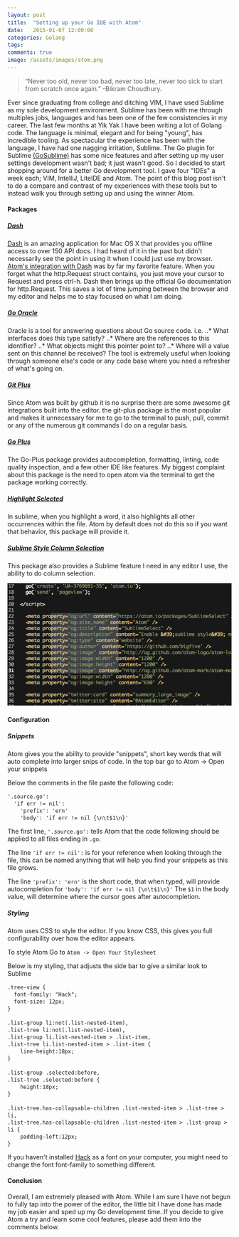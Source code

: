 ```yaml
---
layout: post
title:  "Setting up your Go IDE with Atom"
date:   2015-01-07 12:00:00
categories: Golang
tags:
comments: true
image: /assets/images/atom.png
---
```

>“Never too old, never too bad, never too late, never too sick to start from scratch once again.” -Bikram Choudhury.

Ever since graduating from college and ditching VIM, I have used Sublime as my sole development environment. Sublime has been with me through multiples jobs, languages and has been one of the few consistencies in my career. The last few months at Yik Yak I have been writing a lot of Golang code. The language is minimal, elegant and for being "young", has incredible tooling. As spectacular the experience has been with the language, I have had one nagging irritation, Sublime. The Go plugin for Sublime [(GoSublime)](https://github.com/DisposaBoy/GoSublime) has some nice features and after setting up my user settings development wasn't bad; it just wasn't good. So I decided to start shopping around for a better Go development tool. I gave four "IDEs" a week each; VIM, IntelliJ, LiteIDE and Atom. The point of this blog post isn't to do a compare and contrast of my experiences with these tools but to instead walk you through setting up and using the winner Atom.



#### Packages


##### [Dash](https://atom.io/packages/dash)
[Dash](https://kapeli.com/dash) is an amazing application for Mac OS X that provides you offline access to over 150 API docs. I had heard of it in the past but didn't necessarily see the point in using it when I could just use my browser. [Atom's integration with Dash](https://atom.io/packages/dash) was by far my favorite feature. When you forget what the http.Request struct contains, you just move your cursor to Request and press ctrl-h. Dash then brings up the official Go documentation for http.Request. This saves a lot of time jumping between the browser and my editor and helps me to stay focused on what I am doing.

##### [Go Oracle](https://atom.io/packages/go-oracle)
Oracle is a tool for answering questions about Go source code. i.e.
..* What interfaces does this type satisfy?
..* Where are the references to this identifier?
..* What objects might this pointer point to?
..* Where will a value sent on this channel be received?
The tool is extremely useful when looking through someone else's code or any code base where you need a refresher of what's going on.

##### [Git Plus](https://atom.io/packages/git-plus)
Since Atom was built by github it is no surprise there are some awesome git integrations built into the editor. the git-plus package is the most popular and makes it unnecessary for me to go to the terminal to push, pull, commit or any of the numerous git commands I do on a regular basis.

##### [Go Plus](https://atom.io/packages/go-plus)
The Go-Plus package provides autocompletion, formatting, linting, code quality inspection, and a few other IDE like features.
My biggest complaint about this package is the need to open atom via the terminal to get the package working correctly.

##### [Highlight Selected](https://atom.io/packages/highlight-selected)
In sublime, when you highlight a word, it also highlights all other occurrences within the file. Atom by default does not do this so if you want that behavior, this package will provide it.

##### [Sublime Style Column Selection](https://atom.io/packages/Sublime-Style-Column-Selection)
This package also provides a Sublime feature I need in any editor I use, the ability to do column selection.

![column selection](../assets/images/column-selection.png)

#### Configuration

##### Snippets
Atom gives you the ability to provide "snippets", short key words that will auto complete into larger snips of code.
In the top bar go to Atom -> Open your snippets

Below the comments in the file paste the following code:
```
'.source.go':
  'if err != nil':
    'prefix': 'ern'
    'body': 'if err != nil {\n\t$1\n}'
```

The first line, ```'.source.go':``` tells Atom that the code following should be applied to all files ending in ```.go```.

The line ```'if err != nil':``` is for your reference when looking through the file, this can be named anything that will help you find your snippets as this file grows.

The line ```'prefix': 'ern'``` is the short code, that when typed, will provide autocompletion for ```'body': 'if err != nil {\n\t$1\n}'```
The ```$1``` in the body value, will determine where the cursor goes after autocompletion.

##### Styling

Atom uses CSS to style the editor. If you know CSS, this gives you full configurability over how the editor appears.

To style Atom Go to ```Atom -> Open Your Stylesheet```

Below is my styling, that adjusts the side bar to give a similar look to Sublime

```
.tree-view {
  font-family: "Hack";
  font-size: 12px;
}

.list-group li:not(.list-nested-item),
.list-tree li:not(.list-nested-item),
.list-group li.list-nested-item > .list-item,
.list-tree li.list-nested-item > .list-item {
    line-height:18px;
}

.list-group .selected:before,
.list-tree .selected:before {
    height:18px;
}

.list-tree.has-collapsable-children .list-nested-item > .list-tree > li,
.list-tree.has-collapsable-children .list-nested-item > .list-group > li {
    padding-left:12px;
}
```

If you haven't installed [Hack](http://sourcefoundry.org/hack/) as a font on your computer, you might need to change the font font-family to something different.


#### Conclusion
Overall, I am extremely pleased with Atom. While I am sure I have not begun to fully tap into the power of the editor, the little bit I have done has made my job easier and sped up my Go development time. If you decide to give Atom a try and learn some cool features, please add them into the comments below.
